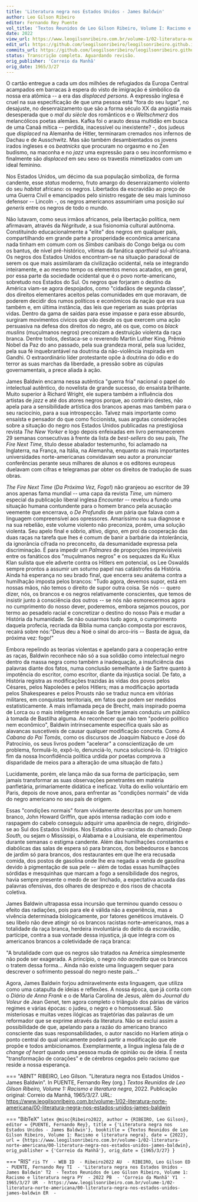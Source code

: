 ```yaml
---
title: 'Literatura negra nos Estados Unidos - James Baldwin'
author: Leo Gilson Ribeiro
editor: Fernando Rey Puente
vol_title: 'Textos Reunidos de Leo Gilson Ribeiro, Volume I: Racismo e literatura negra'
date: 2022
view_url: https://www.leogilsonribeiro.com.br/volume-1/02-literatura-norte-americana/00-literatura-negra-nos-estados-unidos-james-baldwin
edit_url: https://github.com/leogilsonribeiro/leogilsonribeiro.github.io/edit/main/docs/markdown/volume-1/02-literatura-norte-americana/00-literatura-negra-nos-estados-unidos-james-baldwin.md
commits_url: https://github.com/leogilsonribeiro/leogilsonribeiro.github.io/commits/main/docs/markdown/volume-1/02-literatura-norte-americana/00-literatura-negra-nos-estados-unidos-james-baldwin.md
status: Transcrição completa. Aguardando revisão.
orig_publisher: 'Correio da Manhã'
orig_date: 1965/3/27
---
```


O cartão entregue a cada um dos milhões de refugiados da Europa Central acampados em barracas à espera do visto de imigração é simbólico da nossa era atômica -- a era das *displaced persons*. A expressão inglesa é cruel na sua especificação de que uma pessoa está "fora do seu lugar", no desajuste, no desenraizamento que são a forma século XX da angústia mais desesperada que o *mal du siècle* dos românticos e o *Weltschmerz* dos melancólicos poetas alemães. Kafka foi o arauto dessa multidão em busca de uma Canaã mítica -- perdida, inacessível ou inexistente? -, dos judeus que *displaced* na Alemanha de Hitler, terminaram cremados nos infernos de Dachau e de Ausschwitz. Mas são também desambientados os jovens irados ingleses e os *beatnicks* que procuram no orgasmo e no Zen budismo, na maconha e no *jazz* uma expressão para o seu inconformismo e finalmente são *displaced* em seu sexo os travestis mimetizados com um ideal feminino.

Nos Estados Unidos, um décimo da sua população simboliza, de forma candente, esse *status* moderno, fruto amargo do desenraizamento violento do seu *habitat* africano: os negros. Libertados da escravidão ao preço de uma Guerra Civil e emancipados pelo sinistro resgate de seu mais luminoso defensor -- Lincoln -, os negros americanos assumiriam uma posição *sui generis* entre os negros de todo o mundo.

Não lutavam, como seus irmãos africanos, pela libertação política, nem afirmavam, através da *Négritude*, a sua fisionomia cultural autônoma. Constituindo educacionalmente a "elite" dos negros em qualquer país, compartilhando em grande parte a prosperidade econômica americana nada tinham em comum com os *Simbas* canibais do Congo belga ou com os bantus, de nível pré-histórico, vítimas da fanática *apartheid* sul-africana. Os negros dos Estados Unidos encontram-se na situação paradoxal de serem os que mais assimilaram da civilização ocidental, nela se integrando inteiramente, e ao mesmo tempo os elementos menos acatados, em geral, por essa parte da sociedade ocidental que é o povo norte-americano, sobretudo nos Estados do Sul. Os negros que forjaram o destino da América viam-se agora despojados, como "cidadãos de segunda classe", dos direitos elementares aceitos pelas comunidades em que moravam, de poderem decidir dos rumos políticos e econômicos da nação que era sua também e, em última instância, das leis que regeriam as suas próprias vidas. Dentro da gama de saídas para esse impasse e para esse absurdo, surgiram movimentos cívicos que vão desde os que exercem uma ação persuasiva na defesa dos direitos do negro, até os que, como os *black muslins* (muçulmanos negros) preconizam a destruição violenta da raça branca. Dentre todos, destaca-se o reverendo Martin Luther King, Prêmio Nobel da Paz do ano passado, pela sua grandeza moral, pela sua lucidez, pela sua fé inquebrantável na doutrina da não-violência inspirada em Gandhi. O extraordinário líder protestante opõe à doutrina do ódio e do terror as suas marchas da liberdade, a pressão sobre as cúpulas governamentais, a prece aliada à ação.

James Baldwin encarna nessa autêntica "guerra fria" nacional o papel do intelectual autêntico, do novelista de grande sucesso, do ensaísta brilhante. Muito superior à Richard Wright, ele supera também a influência dos artistas de *jazz* e até dos atores negros porque, ao contrário destes, não apela para a sensibilidade artística dos brancos apenas mas também para o seu raciocínio, para a sua introspecção. Talvez mais importante como ensaísta e pensador do que como ficcionista, suas argutas considerações sobre a situação do negro nos Estados Unidos publicadas na prestigiosa revista *The New Yorker* e logo depois enfeixadas em livro permanecerem 29 semanas consecutivas à frente da lista de *best-sellers* do seu país, *The Fire Next Time*, título desse abalador testemunho, foi aclamado na Inglaterra, na França, na Itália, na Alemanha, enquanto as mais importantes universidades norte-americanas convidavam seu autor a pronunciar conferências perante seus milhares de alunos e os editores europeus duelavam com cifras e telegramas par obter os direitos de tradução de suas obras.

*The Fire Next Time* (*Da Próxima Vez, Fogo*!) não granjeou ao escritor de 39 anos apenas fama mundial -- uma capa da revista *Time*, um número especial da publicação liberal inglesa *Encounter* -- revelou a fundo uma situação humana contundente para o homem branco pela acusação veemente que encerrava, o *De Profundis* de um pária que falava com a linguagem compreensível aos opressores. Amaríssimo na sua diagnose e na sua rebelião, este volume violento não preconiza, porém, uma solução violenta. Seu apelo final e sóbrio, altivo, digno, em prol da cooperação das duas raças na tarefa que lhes é comum de banir a barbárie da intolerância, da ignorância cifrada no preconceito, da desumanidade expressa pela discriminação. É para impedir um *Palmares* de proporções imprevisíveis entre os fanáticos dos "muçulmanos negros" e os sequazes da Ku Klux Klan sulista que ele adverte contra os Hitlers em potencial, os Lee Oswalds sempre prontos a assumir um soturno papel nas catástrofes da História. Ainda há esperança no seu brado final, que encerra seu anátema contra a humilhação imposta pelos brancos: "Tudo agora, devemos supor, está em nossas mãos, não temos o direito de supor outra coisa. Se nós -- quero dizer, nós, os brancos e os negros relativamente conscientes, que temos de insistir junto à consciência dos outros -- se nós não esmorecermos agora no cumprimento do nosso dever, poderemos, embora sejamos poucos, por termo ao pesadelo racial e concretizar o destino do nosso País e mudar a História da humanidade. Se não ousarmos tudo agora, o cumprimento daquela profecia, recriada da Bíblia numa canção composta por escravos, recairá sobre nós:"Deus deu a Noé o sinal do arco-íris -- Basta de água, da próxima vez: fogo!"

Embora repelindo as teorias violentas e apelando para a cooperação entre as raças, Baldwin reconhece não só a sua solidão como intelectual negro dentro da massa negra como também a inadequação, a insuficiência das palavras diante dos fatos, numa conclusão semelhante à de Sartre quanto à impotência do escritor, como escritor, diante da injustiça social. De fato, a História registra as modificações trazidas às vidas dos povos pelos Césares, pelos Napoleões e pelos Hitlers; mas a modificação aportada pelos Shakespeares e pelos Prousts não se traduz nunca em vitórias militares, em conquistas territoriais, em fatos que podem ser medidos estatisticamente. A mais inflamada peça de Brecht, mais inspirado poema de Lorca ou o mais inteligente ensaio de Sartre jamais conduziu um público à tomada de Bastilha alguma. Ao reconhecer que não tem "poderio político nem econômico", Baldwin intrinsecamente especifica quais são as alavancas suscetíveis de causar qualquer modificação concreta. Como *A Cabana do Pai Tomás*, como os discursos de Joaquim Nabuco e José do Patrocínio, os seus livros podem "acelerar" a conscientização de um problema, formulá-lo, expô-lo, denunciá-lo, nunca solucioná-lo. (O trágico fim da nossa Inconfidência política urdida por poetas comprova a disparidade de meios para a alteração de uma situação de fato.)

Lucidamente, porém, ele lança mão da sua forma de participação, sem jamais transformar as suas observações penetrantes em matéria panfletária, primariamente didática e ineficaz. Volta do exílio voluntário em Paris, depois de nove anos, para enfrentar as "condições normais" de vida do negro americano no seu país de origem.

Essas "condições normais" foram vividamente descritas por um homem branco, John Howard Griffin, que após intensa radiação com iodo e raspagem do cabelo conseguiu adquirir uma aparência de negro, dirigindo-se ao Sul dos Estados Unidos. Nos Estados ultra-racistas do chamado *Deep South*, ou sejam o Mississipi, o Alabama e a Louisiana, ele experimentou durante semanas o estigma candente. Além das humilhações constantes e diabólicas das salas de espera só para brancos, dos bebedouros e bancos de jardim só para brancos, dos restaurantes em que lhe era recusada comida, dos postos de gasolina onde lhe era negada a venda de gasolina devido à pigmentação de sua pele -- além de todas essas humilhações sórdidas e mesquinhas que marcam a fogo a sensibilidade dos negros, havia sempre presente o medo de ser linchado, a expectativa acuada das palavras ofensivas, dos olhares de desprezo e dos risos de chacota coletiva.

James Baldwin ultrapassa essa incursão que terminou quando cessou o efeito das radiações, pois para ele é válida não a experiência, mas a vivência determinada biologicamente, por fatores genéticos imutáveis. O seu libelo não deve atingir só os brancos racistas norte-americanos, mas a totalidade da raça branca, herdeira involuntária do delito da escravidão, partícipe, contra a sua vontade dessa injustiça, já que integra com os americanos brancos a coletividade de raça branca:

"A brutalidade com que os negros são tratados na América simplesmente não pode ser exagerada. A princípio, o negro *não acredita* que os brancos o tratem dessa forma\... Ainda não existe uma linguagem sequer para descrever o sofrimento pessoal do negro neste país\..."

Agora, James Baldwin forjou admiravelmente esta linguagem, que utiliza como uma catapulta de ideias e reflexões. A nossa época, que já conta com o *Diário de Anna Frank* e o de Maria Carolina de Jesus, além do *Journal du Voleur* de Jean Genet, tem agora completo o triângulo dos párias de vários regimes e várias épocas: o judeu, o negro e o homossexual. São misteriosas e muitas vezes ilógicas as trajetórias das palavras de um reformador que se exprime através da literatura. Não se exclui assim a possibilidade de que, apelando para a razão do americano branco consciente das suas responsabilidades, o autor nascido no Harlem atinja o ponto central do qual unicamente poderá partir a modificação que ele propõe e todos ambicionamos. Exemplarmente, a língua inglesa fala de *a change of heart* quando uma pessoa muda de opinião ou de ideia. É nesta "transformação de corações" e de cérebros cegados pelo racismo que reside a nossa esperança.


=== "ABNT"
    RIBEIRO, Leo Gilson. "Literatura negra nos Estados Unidos - James Baldwin". In PUENTE, Fernando Rey (org.) <em>Textos Reunidos de Leo Gilson Ribeiro, Volume 1: Racismo e literatura negra</em>, 2022. Publicação original: Correio da Manhã, 1965/3/27. URL: <a href="stable_url">https://www.leogilsonribeiro.com.br/volume-1/02-literatura-norte-americana/00-literatura-negra-nos-estados-unidos-james-baldwin</a>

=== "BibTeX"
    ```latex
    @misc{Ribeiro2022,
    author = {RIBEIRO, Leo Gilson},
    editor = {PUENTE, Fernando Rey},
    title = {'Literatura negra nos Estados Unidos - James Baldwin'},
    booktitle = {Textos Reunidos de Leo Gilson Ribeiro, Volume 1: Racismo e literatura negra},
    date = {2022},
    url = {https://www.leogilsonribeiro.com.br/volume-1/02-literatura-norte-americana/00-literatura-negra-nos-estados-unidos-james-baldwin},
    orig_publisher = {'Correio da Manhã'},
    orig_date = {1965/3/27}
    }
    ```

=== "RIS"
    ```ris
    TY  - WEB
    ID  - Ribeiro2022
    AU  - RIBEIRO, Leo Gilson
    ED  - PUENTE, Fernando Rey
    TI  - 'Literatura negra nos Estados Unidos - James Baldwin'
    T2  - Textos Reunidos de Leo Gilson Ribeiro, Volume 1: Racismo e literatura negra
    PY  - 2022
    PB  - 'Correio da Manhã'
    Y1  - 1965/3/27
    UR  - https://www.leogilsonribeiro.com.br/volume-1/02-literatura-norte-americana/00-literatura-negra-nos-estados-unidos-james-baldwin
    ER  - 
    ```

